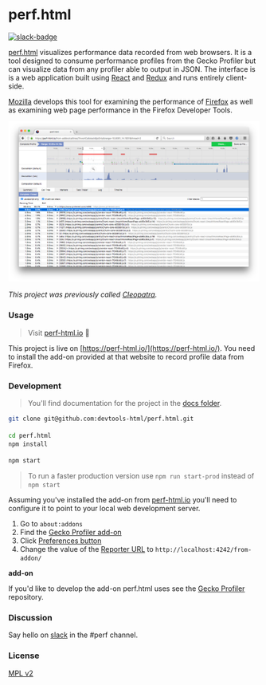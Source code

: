# perf.html

[![slack-badge]][slack]

[perf.html] visualizes performance data recorded from web browsers. It is a tool designed to consume performance profiles from the Gecko Profiler but can visualize data from any profiler able to output in JSON. The interface is is a web application built using [React] and [Redux] and runs entirely client-side.

[Mozilla] develops this tool for examining the performance of [Firefox] as well as examining web page performance in the Firefox Developer Tools.

![](./screenshot.png?raw=true)

_This project was previously called [Cleopatra]._

### Usage

> Visit [perf-html.io](https://perf-html.io/) :rocket:

This project is live on [https://perf-html.io/](https://perf-html.io/). You need to install the add-on provided at that website to record profile data from Firefox.

### Development

> You'll find documentation for the project in the [docs folder](./docs).

```bash
git clone git@github.com:devtools-html/perf.html.git

cd perf.html
npm install

npm start
```

> To run a faster production version use `npm run start-prod` instead of `npm start`

Assuming you've installed the add-on from [perf-html.io](https://perf-html.io/) you'll need to configure it to point to your local web development server.

 1. Go to `about:addons`
 2. Find the [Gecko Profiler add-on](https://cloud.githubusercontent.com/assets/2134/23817925/d02e5620-05ab-11e7-90dc-f28545d32dde.png)
 3. Click [Preferences button](https://cloud.githubusercontent.com/assets/2134/23817941/ea20d800-05ab-11e7-8e0f-aa4558fe2b1b.png)
 4. Change the value of the [Reporter URL](https://cloud.githubusercontent.com/assets/2134/23817954/00ad2ba0-05ac-11e7-8814-1dda83a45d43.png) to `http://localhost:4242/from-addon/`

**add-on**

If you'd like to develop the add-on perf.html uses see the [Gecko Profiler] repository.

### Discussion

Say hello on [slack] in the #perf channel.

### License

[MPL v2](./LICENSE)

[slack-badge]: https://devtools-html-slack.herokuapp.com/badge.svg
[slack]: https://devtools-html-slack.herokuapp.com/

[perf.html]:https://perf-html.io/
[React]:https://facebook.github.io/react/
[Redux]:http://redux.js.org/
[Mozilla]:https://www.mozilla.org/
[Firefox]:https://www.mozilla.org/firefox/
[Cleopatra]: https://github.com/mozilla/cleopatra
[Gecko Profiler]: https://github.com/devtools-html/Gecko-Profiler-Addon
